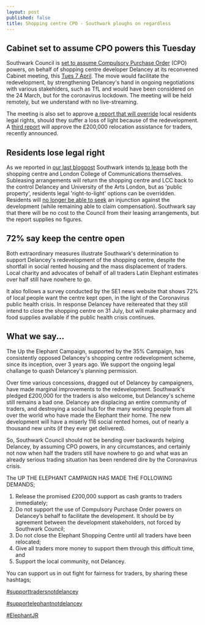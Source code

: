 ```yaml
---
layout: post
published: false
title: Shopping centre CPO - Southwark ploughs on regardless
---
```

## Cabinet set to assume CPO powers this Tuesday

Southwark Council is [set to assume Compulsory Purchase Order](http://moderngov.southwark.gov.uk/mgIssueHistoryHome.aspx?IId=50015357) (CPO) powers, on behalf of shopping centre developer Delancey at its reconvened Cabinet meeting, this [Tues 7 April](http://moderngov.southwark.gov.uk/ieListDocuments.aspx?CId=302&MId=6420&Ver=4).  The move would facilitate the redevelopment, by strengthening Delancey's hand in ongoing negotiations with various stakehlders, such as TfL and would have been considered on the 24 March, but for the coronavirus lockdown.  The meeting will be held remotely, but we understand with no live-streaming.

The meeting is also set to approve [a report that will override](http://moderngov.southwark.gov.uk/mgIssueHistoryHome.aspx?IId=50021995) local residents legal rights, should they suffer a loss of light because of the redevelopment.  A [third report](http://moderngov.southwark.gov.uk/documents/s88157/Report%20EC%20Shopping%20Centre%20Progress.pdf) will approve the £200,000 relocation assistance for traders, recently announced.

## Residents lose legal right

As we reported in [our last blogpost](http://35percent.org/2020-03-23-shopping-centre-compulsory-purchase-order/) Southwark intends [to lease](http://moderngov.southwark.gov.uk/documents/s88163/Report%20EC%20CPO.pdf) both the shopping centre and London College of Communications themselves.  Subleasing arrangements will return the shopping centre and LCC back to the control Delancey and University of the Arts London, but as 'public property', residents legal 'right-to-light' options can be overridden.  Residents will [no longer be able to seek](http://moderngov.southwark.gov.uk/documents/s88172/Report%20EC%20Property%20Rights.pdf) an injunction against the development (while remaining able to claim compensation).  Southwark say that there will be no cost to the Council from their leasing arrangements, but the report supplies no figures. 

## 72% say keep the centre open 

Both extraordinary measures illustrate Southwark's determination to support Delancey's redevelopment of the shopping centre, despite the shortfall in social rented housing and the mass displacement of traders.  Local charity and advocates of behalf of all traders Latin Elephant estimates over half still have nowhere to go.  

It also follows a survey conducted by the SE1 news website that shows 72% of local people want the centre kept open, in the light of the Coronavirus public health crisis. In response Delancey have reitereated that they still intend to close the shopping centre on 31 July, but will make pharmacy and food supplies available if the public health crisis continues.

## What we say...

The Up the Elephant Campaign, supported by the 35% Campaign, has consistently opposed Delancey's shopping centre redevelopment scheme, since its inception, over 3 years ago.  We support the ongoing legal challange to quash Delancey's planning permission.

Over time various concessions, dragged out of Delancey by campaigners, have made marginal improvements to the redevelopment.  Southwark's pledged £200,000 for the traders is also welcome, but Delancey's scheme still remains a bad one. Delancey are displacing an entire community of traders, and destroying a social hub for the many working people from all over the world who have made the Elephant their home.  The new development will have a miserly 116 social rented homes, out of nearly a thousand new units (if they ever get delivered).

So, Southwark Council should not be bending over backwards helping Delancey, by assuming CPO powers, in any circumstances, and certainly not now when half the traders still have nowhere to go and what was an already serious trading situation has been rendered dire by the Coronavirus crisis.

The UP THE ELEPHANT CAMPAIGN HAS MADE THE FOLLOWING DEMANDS;

1. Release the promised £200,000 support as cash grants to traders immediately;
2. Do not support the use of Compulsory Purchase Order powers on Delancey’s behalf
to facilitate the development. It should be by agreement between the development
stakeholders, not forced by Southwark Council;
3. Do not close the Elephant Shopping Centre until all traders have been relocated;
4. Give all traders more money to support them through this difficult time, and
5. Support the local community, not Delancey.

You can support us in out fight for fairness for traders, by sharing these hashtags;


[#supporttradersnotdelancey](https://twitter.com/hashtag/supporttradersnotdelancey?src=hashtag_click)

[#supportelephantnotdelancey](https://twitter.com/hashtag/supportelephantnotdelancey?src=hashtag_click)

[#ElephantJR](https://twitter.com/hashtag/ElephantJR?src=hashtag_click)




